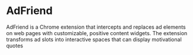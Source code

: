 # AdFriend
AdFriend is a Chrome extension that intercepts and replaces ad elements on web pages with customizable, positive content widgets. The extension transforms ad slots into interactive spaces that can display motivational quotes
